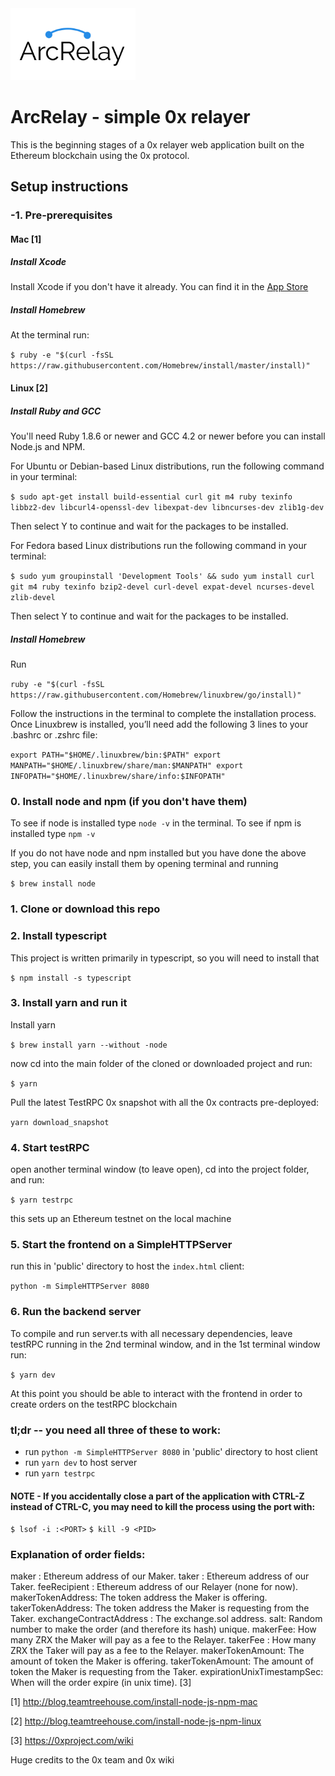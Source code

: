 <img src="https://github.com/easyish/arcrelay/blob/master/arcrelay_logo.png" width="200px" >

# ArcRelay - simple 0x relayer

This is the beginning stages of a 0x relayer web application built on the Ethereum blockchain using the 0x protocol.

## Setup instructions

### -1. Pre-prerequisites
#### Mac [1]
##### Install Xcode
Install Xcode if you don't have it already. You can find it in the [App Store](https://itunes.apple.com/us/app/xcode/id497799835?mt=12)

##### Install Homebrew
At the terminal run:

`
$ ruby -e "$(curl -fsSL https://raw.githubusercontent.com/Homebrew/install/master/install)"
`

#### Linux [2]
##### Install Ruby and GCC
You'll need Ruby 1.8.6 or newer and GCC 4.2 or newer before you can install Node.js and NPM.

For Ubuntu or Debian-based Linux distributions, run the following command in your terminal:

`
$ sudo apt-get install build-essential curl git m4 ruby texinfo libbz2-dev libcurl4-openssl-dev libexpat-dev libncurses-dev zlib1g-dev
`

Then select Y to continue and wait for the packages to be installed.

For Fedora based Linux distributions run the following command in your terminal:

`
$ sudo yum groupinstall 'Development Tools' && sudo yum install curl git m4 ruby texinfo bzip2-devel curl-devel expat-devel ncurses-devel zlib-devel
`

Then select Y to continue and wait for the packages to be installed.

##### Install Homebrew
Run

`
ruby -e "$(curl -fsSL https://raw.githubusercontent.com/Homebrew/linuxbrew/go/install)"
`

Follow the instructions in the terminal to complete the installation process.
Once Linuxbrew is installed, you’ll need add the following 3 lines to your .bashrc or .zshrc file:

`
  export PATH="$HOME/.linuxbrew/bin:$PATH"
  export MANPATH="$HOME/.linuxbrew/share/man:$MANPATH"
  export INFOPATH="$HOME/.linuxbrew/share/info:$INFOPATH"
`

### 0. Install node and npm (if you don't have them)
To see if node is installed type `node -v` in the terminal. To see if npm is installed type `npm -v`

If you do not have node and npm installed but you have done the above step, you can easily install them by opening terminal and running

`
$ brew install node
`

### 1. Clone or download this repo

### 2. Install typescript
This project is written primarily in typescript, so you will need to install that

`
$ npm install -s typescript
`

### 3. Install yarn and run it
Install yarn

`
$ brew install yarn --without -node
`

now cd into the main folder of the cloned or downloaded project and run:

`
$ yarn
`

Pull the latest TestRPC 0x snapshot with all the 0x contracts pre-deployed:

`
yarn download_snapshot
`

### 4. Start testRPC
open another terminal window (to leave open), cd into the project folder, and run:

`
$ yarn testrpc
`

this sets up an Ethereum testnet on the local machine

### 5. Start the frontend on a SimpleHTTPServer
run this in 'public' directory to host the `index.html` client:

`
python -m SimpleHTTPServer 8080
`


### 6. Run the backend server
To compile and run server.ts with all necessary dependencies,
leave testRPC running in the 2nd terminal window, and in the 1st terminal window run:

`
$ yarn dev
`

At this point you should be able to interact with the frontend in order to create orders on the testRPC blockchain

### tl;dr -- you need all three of these to work:
- run `python -m SimpleHTTPServer 8080` in 'public' directory to host client
- run `yarn dev` to host server
- run `yarn testrpc`


#### NOTE - If you accidentally close a part of the application with CTRL-Z instead of CTRL-C, you may need to kill the process using the port with:
`$ lsof -i :<PORT>`
`$ kill -9 <PID>`

### Explanation of order fields:
maker : Ethereum address of our Maker.
taker : Ethereum address of our Taker.
feeRecipient : Ethereum address of our Relayer (none for now).
makerTokenAddress: The token address the Maker is offering.
takerTokenAddress: The token address the Maker is requesting from the Taker.
exchangeContractAddress : The exchange.sol address.
salt: Random number to make the order (and therefore its hash) unique.
makerFee: How many ZRX the Maker will pay as a fee to the Relayer.
takerFee : How many ZRX the Taker will pay as a fee to the Relayer.
makerTokenAmount: The amount of token the Maker is offering.
takerTokenAmount: The amount of token the Maker is requesting from the Taker.
expirationUnixTimestampSec: When will the order expire (in unix time). [3]



[1] http://blog.teamtreehouse.com/install-node-js-npm-mac

[2] http://blog.teamtreehouse.com/install-node-js-npm-linux

[3] https://0xproject.com/wiki

Huge credits to the 0x team and 0x wiki
